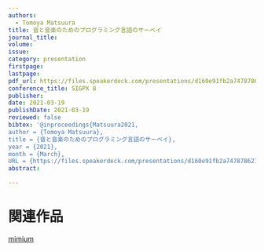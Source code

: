```yaml
---
authors:
  - Tomoya Matsuura
title: 音と音楽のためのプログラミング言語のサーベイ
journal_title:
volume:
issue:
category: presentation
firstpage:
lastpage:
pdf_url: https://files.speakerdeck.com/presentations/d160e91fb2a74787862132906e9fec91/20210319_sigpx8_matsuura.pdf
conference_title: SIGPX 8
publisher:
date: 2021-03-19
publishDate: 2021-03-19
reviewed: false
bibtex: '@inproceedings{Matsuura2021,
author = {Tomoya Matsuura},
title = {音と音楽のためのプログラミング言語のサーベイ},
year = {2021},
month = {March},
URL = {https://files.speakerdeck.com/presentations/d160e91fb2a74787862132906e9fec91/20210319_sigpx8_matsuura.pdf},'
abstract: 

---
```


<script async class="speakerdeck-embed" data-id="d160e91fb2a74787862132906e9fec91" data-ratio="1.33333333333333" src="//speakerdeck.com/assets/embed.js"></script>

# 関連作品

[mimium](/works/mimium)
